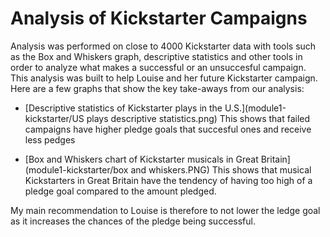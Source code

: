 # Analysis of Kickstarter Campaigns

Analysis was performed on close to 4000 Kickstarter data with tools such as the Box and Whiskers graph, descriptive statistics and other tools in order to analyze what makes a successful or an unsuccesful campaign. This analysis was built to help Louise and her future Kickstarter campaign. Here are a few graphs that show the key take-aways from our analysis:

* [Descriptive statistics of Kickstarter plays in the U.S.](module1-kickstarter/US plays descriptive statistics.png)
This shows that failed campaigns have higher pledge goals that succesful ones and receive less pedges

* [Box and Whiskers chart of Kickstarter musicals in Great Britain](module1-kickstarter/box and whiskers.PNG)
This shows that musical Kickstarters in Great Britain have the tendency of having too high of a pledge goal compared to the amount pledged.

My main recommendation to Louise is therefore to not lower the ledge goal as it increases the chances of the pledge being successful. 
